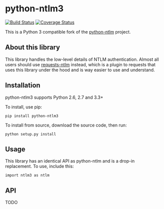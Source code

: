 python-ntlm3
============
[![Build Status](https://travis-ci.org/trustrachel/python-ntlm3.svg?branch=master)](https://travis-ci.org/trustrachel/python-ntlm) [![Coverage Status](https://img.shields.io/coveralls/trustrachel/python-ntlm3.svg)](https://coveralls.io/r/trustrachel/python-ntlm3)

This is a Python 3 compatible fork of the [python-ntlm](https://code.google.com/p/python-ntlm) project. 

About this library
------------------

This library handles the low-level details of NTLM authentication. Almost all users should use [requests-ntlm](https://github.com/requests/requests-ntlm) instead, which is a plugin to requests that uses this library under the hood and is way easier to use and understand. 

Installation
------------

python-ntlm3 supports Python 2.6, 2.7 and 3.3+ 

To install, use pip:

    pip install python-ntlm3

To install from source, download the source code, then run:

    python setup.py install
    
Usage
------------

This library has an identical API as python-ntlm and is a drop-in replacement. To use, include this:

    import ntlm3 as ntlm

API
----------

TODO
